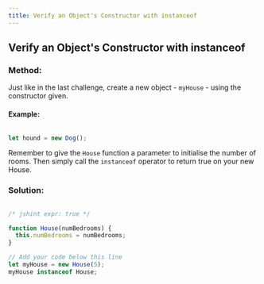 ```yaml
---
title: Verify an Object's Constructor with instanceof
---
```

## Verify an Object's Constructor with instanceof

### Method:

Just like in the last challenge, create a new object - `myHouse` - using the constructor given.

#### Example:

```javascript

let hound = new Dog();

```

Remember to give the `House` function a parameter to initialise the number of rooms. Then simply call the `instanceof` operator to return true on your new House.

### Solution:

```javascript

/* jshint expr: true */

function House(numBedrooms) {
  this.numBedrooms = numBedrooms;
}

// Add your code below this line
let myHouse = new House(5);
myHouse instanceof House;

```
